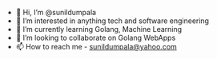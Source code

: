 - 👋 Hi, I’m @sunildumpala
- 👀 I’m interested in anything tech and software engineering
- 🌱 I’m currently learning Golang, Machine Learning
- 💞️ I’m looking to collaborate on Golang WebApps
- 📫 How to reach me - sunildumpala@yahoo.com 

<!---
sunildumpala/sunildumpala is a ✨ special ✨ repository because its `README.md` (this file) appears on your GitHub profile.
You can click the Preview link to take a look at your changes.
--->

